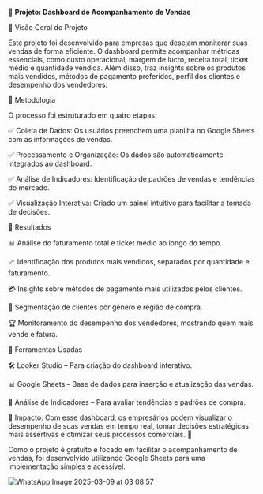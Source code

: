📌 **Projeto: Dashboard de Acompanhamento de Vendas**

📍 Visão Geral do Projeto

Este projeto foi desenvolvido para empresas que desejam monitorar suas vendas de forma eficiente. 
O dashboard permite acompanhar métricas essenciais, como custo operacional, margem de lucro, receita total, 
ticket médio e quantidade vendida. Além disso, traz insights sobre os produtos mais vendidos, 
métodos de pagamento preferidos, perfil dos clientes e desempenho dos vendedores.

📍 Metodologia

O processo foi estruturado em quatro etapas:

✅ Coleta de Dados: Os usuários preenchem uma planilha no Google Sheets com as informações de vendas.

✅ Processamento e Organização: Os dados são automaticamente integrados ao dashboard.

✅ Análise de Indicadores: Identificação de padrões de vendas e tendências do mercado.

✅ Visualização Interativa: Criado um painel intuitivo para facilitar a tomada de decisões.

📍 Resultados

📊 Análise do faturamento total e ticket médio ao longo do tempo.

📈 Identificação dos produtos mais vendidos, separados por quantidade e faturamento.

💳 Insights sobre métodos de pagamento mais utilizados pelos clientes.

📍 Segmentação de clientes por gênero e região de compra.

🏆 Monitoramento do desempenho dos vendedores, mostrando quem mais vende e fatura.

📍 Ferramentas Usadas

🛠 Looker Studio – Para criação do dashboard interativo.

📊 Google Sheets – Base de dados para inserção e atualização das vendas.

📌 Análise de Indicadores – Para avaliar tendências e padrões de compra.

📌 Impacto: Com esse dashboard, os empresários podem visualizar o desempenho de suas vendas em tempo real, tomar decisões estratégicas mais assertivas e otimizar seus processos comerciais. 🚀

Como o projeto é gratuito e focado em facilitar o acompanhamento de vendas, foi desenvolvido utilizando Google Sheets para uma implementação simples e acessível.

![WhatsApp Image 2025-03-09 at 03 08 57](https://github.com/user-attachments/assets/edefb0a7-a292-4c73-afad-ffd7090397b7)
